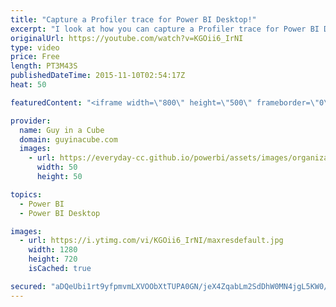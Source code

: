 ```yaml
---
title: "Capture a Profiler trace for Power BI Desktop!"
excerpt: "I look at how you can capture a Profiler trace for Power BI Desktop.  We have a child process of Analysis Services that hosts the data model.  You can connect Profiler to it and trace what is going on.  SQL 2014 SP1 Management Tools http://www.microsoft.com/en-us/download/details.aspx?id=46697  Process"
originalUrl: https://youtube.com/watch?v=KGOii6_IrNI
type: video
price: Free
length: PT3M43S
publishedDateTime: 2015-11-10T02:54:17Z
heat: 50

featuredContent: "<iframe width=\"800\" height=\"500\" frameborder=\"0\" src=\"https://www.youtube.com/embed/KGOii6_IrNI\" allow=\"accelerometer; autoplay; encrypted-media; gyroscope; picture-in-picture\" allowfullscreen></iframe>"

provider:
  name: Guy in a Cube
  domain: guyinacube.com
  images:
    - url: https://everyday-cc.github.io/powerbi/assets/images/organizations/guyinacube.com-50x50.jpg
      width: 50
      height: 50

topics:
  - Power BI
  - Power BI Desktop

images:
  - url: https://i.ytimg.com/vi/KGOii6_IrNI/maxresdefault.jpg
    width: 1280
    height: 720
    isCached: true

secured: "aDQeUbi1rt9yfpmvmLXVOObXtTUPA0GN/jeX4ZqabLm2SdDhW0MN4jgL5KW0/PZk7CUkpH+soYNBkc9Y4sbi6iQM2d2WGgI6/xu//mYUkFVVJB2wIFR6Tadao2PRqOcf1r6oJhT6ggpq+P8Oh1Yyt6y0iVXZtQb3eSJRYEoOTdZb/PW/adXQyE5HzEu/o/Fs4wIBnqLtzkiqd7VBdP7DS4tsYzd6j4xZ0hmEuQIzH5S3yh8hKUp17HGUx0NHVCmTD7kCVpl2OrilJiZHJ9DdPT8BnD/+4s2hnMAHggHIfMwZ8w7FQfCwbthSIlqm5RbzYTGCzSywCgybiwO8FsBc50bZPRYVesiHMje8T7t3zgfaBVJa9oDWGe5gZ97Tj1+fzd6oK2H/DW5vBHSztmgvOX/CS+a9zFUoRHFTdCx82TI=;bdsiAiPPFalWCFBXD2ZKuQ=="
---
```


